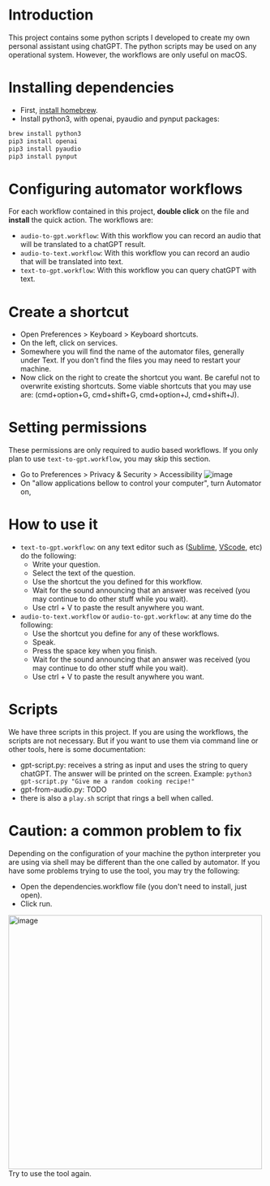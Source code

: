 # Introduction
This project contains some python scripts I developed to create my own personal assistant using chatGPT. The python scripts may be used on any operational system. However, the workflows are only useful on macOS.

# Installing dependencies

- First, [install homebrew](https://brew.sh/).
- Install python3, with openai, pyaudio and pynput packages:
```bash
brew install python3
pip3 install openai
pip3 install pyaudio
pip3 install pynput
```

# Configuring automator workflows
For each workflow contained in this project, **double click** on the file and **install** the quick action. The workflows are:
- `audio-to-gpt.workflow`: With this workflow you can record an audio that will be translated to a chatGPT result.
- `audio-to-text.workflow`: With this workflow you can record an audio that will be translated into text.
- `text-to-gpt.workflow`: With this workflow you can query chatGPT with text.

# Create a shortcut
- Open Preferences > Keyboard > Keyboard shortcuts.
- On the left, click on services.
- Somewhere you will find the name of the automator files, generally under Text. If you don't find the files you may need to restart your machine.
- Now click on the right to create the shortcut you want. Be careful not to overwrite existing shortcuts. Some viable shortcuts that you may use are: (cmd+option+G, cmd+shift+G, cmd+option+J, cmd+shift+J).

# Setting permissions
These permissions are only required to audio based workflows. If you only plan to use `text-to-gpt.workflow`, you may skip this section.
- Go to Preferences > Privacy & Security > Accessibility ![image](https://user-images.githubusercontent.com/13295110/225405293-923ab92e-90af-4d94-987a-ed136f31fb55.png)
- On "allow applications bellow to control your computer", turn Automator on,

# How to use it
- `text-to-gpt.workflow`: on any text editor such as ([Sublime](https://www.sublimetext.com/), [VScode](https://code.visualstudio.com/), etc) do the following:
	- Write your question.
	- Select the text of the question.
	- Use the shortcut the you defined for this workflow.
	- Wait for the sound announcing that an answer was received (you may continue to do other stuff while you wait).
	- Use ctrl + V to paste the result anywhere you want.
- `audio-to-text.workflow` or `audio-to-gpt.workflow`: at any time do the following:
	- Use the shortcut you define for any of these workflows.
	- Speak.
	- Press the space key when you finish.
	- Wait for the sound announcing that an answer was received (you may continue to do other stuff while you wait).
	- Use ctrl + V to paste the result anywhere you want.

# Scripts
We have three scripts in this project. If you are using the workflows, the scripts are not necessary. But if you want to use them via command line or other tools, here is some documentation:
- gpt-script.py: receives a string as input and uses the string to query chatGPT. The answer will be printed on the screen. Example:
`python3 gpt-script.py "Give me a random cooking recipe!"`
- gpt-from-audio.py: TODO
- there is also a `play.sh` script that rings a bell when called.

# Caution: a common problem to fix
Depending on the configuration of your machine the python interpreter you are using via shell may be different than the one called by automator. If you have some problems trying to use the tool, you may try the following:
- Open the dependencies.workflow file (you don't need to install, just open).
- Click run. 
<img width="500" alt="image" src="https://user-images.githubusercontent.com/13295110/225403946-6627b2c5-ad7a-4fed-843a-2fa51b47f17e.png">
Try to use the tool again.

